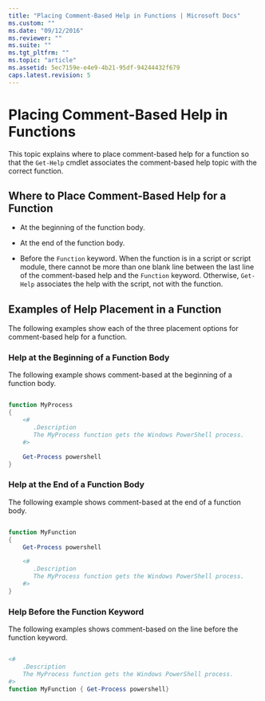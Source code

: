 ```yaml
---
title: "Placing Comment-Based Help in Functions | Microsoft Docs"
ms.custom: ""
ms.date: "09/12/2016"
ms.reviewer: ""
ms.suite: ""
ms.tgt_pltfrm: ""
ms.topic: "article"
ms.assetid: 5ec7159e-e4e9-4b21-95df-94244432f679
caps.latest.revision: 5
---
```

# Placing Comment-Based Help in Functions

This topic explains where to place comment-based help for a function so that the `Get-Help` cmdlet associates the comment-based help topic with the correct function.

## Where to Place Comment-Based Help for a Function

- At the beginning of the function body.

- At the end of the function body.

- Before the `Function` keyword. When the function is in a script or script module, there cannot be more than one blank line between the last line of the comment-based help and the `Function` keyword. Otherwise, `Get-Help` associates the help with the script, not with the function.

## Examples of Help Placement in a Function

 The following examples show each of the three placement options for comment-based help for a function.

### Help at the Beginning of a Function Body

 The following example shows comment-based at the beginning of a function body.

```powershell

function MyProcess
{
    <#
       .Description
       The MyProcess function gets the Windows PowerShell process.
    #>

    Get-Process powershell
}
```

### Help at the End of a Function Body

 The following example shows comment-based at the end of a function body.

```powershell

function MyFunction
{
    Get-Process powershell

    <#
       .Description
       The MyProcess function gets the Windows PowerShell process.
    #>
}
```

### Help Before the Function Keyword

 The following examples shows comment-based on the line before the function keyword.

```powershell

<#
    .Description
    The MyProcess function gets the Windows PowerShell process.
#>
function MyFunction { Get-Process powershell}
```